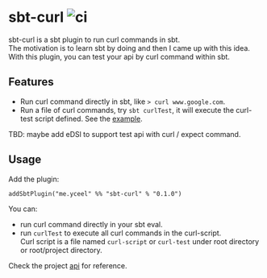 # sbt-curl ![ci](https://github.com/reminia/sbt-curl/actions/workflows/ci.yml/badge.svg)

sbt-curl is a sbt plugin to run curl commands in sbt. <br/>
The motivation is to learn sbt by doing and then I came up with this idea. <br/>
With this plugin, you can test your api by curl command within sbt.

## Features

* Run curl command directly in sbt, like `> curl www.google.com`.
* Run a file of curl commands, try `sbt curlTest`, it will execute the curl-test script defined.
  See the [example](src/sbt-test/sbt-curl/simple/curl-test).

TBD: maybe add eDSl to support test api with curl / expect command.

## Usage

Add the plugin:

```
addSbtPlugin("me.yceel" %% "sbt-curl" % "0.1.0")
```

You can:
* run curl command directly in your sbt eval.
* run `curlTest` to execute all curl commands in the curl-script. <br/>
  Curl script is a file named `curl-script` or `curl-test` under root directory
  or root/project directory.

Check the project [api](src/sbt-test/sbt-curl/api/curl-test) for reference.
